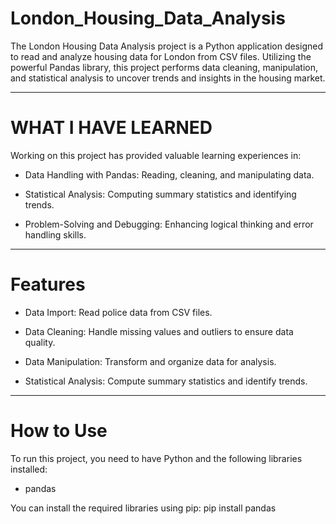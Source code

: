 # London_Housing_Data_Analysis


The London Housing Data Analysis project is a Python application designed to read and analyze housing data for London from CSV files. Utilizing the powerful Pandas library, this project performs data cleaning, manipulation, and statistical analysis to uncover trends and insights in the housing market.

________________________________________________

# WHAT I HAVE LEARNED


Working on this project has provided valuable learning experiences in:

- Data Handling with Pandas: Reading, cleaning, and manipulating data.

- Statistical Analysis: Computing summary statistics and identifying trends.

- Problem-Solving and Debugging: Enhancing logical thinking and error handling skills.

________________________________________________

# Features


- Data Import: Read police data from CSV files.

- Data Cleaning: Handle missing values and outliers to ensure data quality.

- Data Manipulation: Transform and organize data for analysis.

- Statistical Analysis: Compute summary statistics and identify trends.

____________________________________________________

# How to Use

To run this project, you need to have Python and the following libraries installed:

- pandas

You can install the required libraries using pip:
    pip install pandas